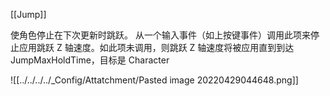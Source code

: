 [[Jump]]


使角色停止在下次更新时跳跃。
从一个输入事件（如上按键事件）调用此项来停止应用跳跃 Z 轴速度。如此项未调用，则跳跃 Z 轴速度将被应用直到到达 JumpMaxHoldTime，目标是 Character

![[../../../../_Config/Attatchment/Pasted image 20220429044648.png]]